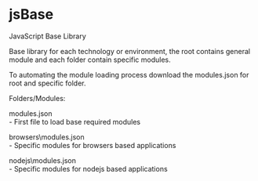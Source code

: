 # jsBase
JavaScript Base Library

Base library for each technology or environment, the root contains general module and each folder contain specific modules.

To automating the module loading process download the modules.json for root and specific folder.

Folders/Modules:

modules.json      
	- First file to load base required modules
    
browsers\modules.json             
	- Specific modules for browsers based applications

nodejs\modules.json             
	- Specific modules for nodejs based applications

